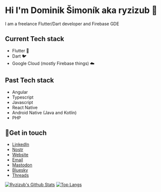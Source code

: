 # Hi I'm Dominik Šimoník aka ryzizub 👋 

I am a freelance Flutter/Dart developer and Firebase GDE

## Current Tech stack
- Flutter 📱
- Dart 🐦
- Google Cloud (mostly Firebase things) ☁️

## Past Tech stack
- Angular
- Typescript
- Javascript
- React Native
- Android Native (Java and Kotlin)
- PHP

## 🤝Get in touch 
- [LinkedIn](https://www.linkedin.com/in/dominik-simonik/)
- [Nostr](https://nostr.band/npub1eqmj85el4pkg7qdj2jcae24qykev5evnyz2s6pzdytzpkhga4u5sdmhexk)
- [Website](https://ryzizub.com)
- [Email](mailto:dominik@simonik.me)
- [Mastodon](https://mastodon.ryzizub.com/@ryzizub)
- [Bluesky](https://bsky.app/profile/ryzizub.com)
- [Threads](https://www.threads.net/@ryzizub)

[![Ryzizub's Github Stats](https://github-readme-stats.vercel.app/api?username=ryzizub&count_private=true&theme=transparent&show_icons=true&line_height=24)](https://github.com/ryzizub)
[![Top Langs](https://github-readme-stats.vercel.app/api/top-langs/?username=ryzizub&layout=compact&langs_count=8&theme=transparent&size_weight=0.7&count_weight=0.3)](https://github.com/ryzizub/github-readme-stats)
